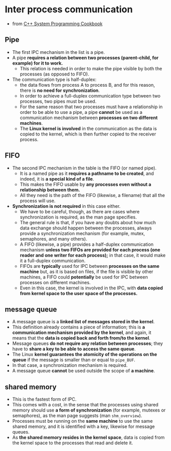 # Inter process communication
- from [C++ System Programming Cookbook](https://www.amazon.com/System-Programming-Cookbook-system-level-programming/dp/1838646558)

## Pipe
- The first IPC mechanism in the list is a pipe.
- A pipe **requires a relation between two processes (parent-child, for example) for it to work.**
  - This relation is needed in order to make the pipe visible by both the processes (as opposed to FIFO).
- The communication type is half-duplex:
  - the data flows from process A to process B, and for this reason, there is **no need for synchronization**.
  - In order to achieve a full-duplex communication type between two processes, two pipes must be used.
  - For the same reason that two processes must have a relationship in order to be able to use a pipe, a pipe **cannot** be used as a communication mechanism between **processes on two different machines**.
  - The **Linux kernel is involved** in the communication as the data is copied to the kernel, which is then further copied to the receiver process.

## FIFO
- The second IPC mechanism in the table is the FIFO (or named pipe).
  - It is a named pipe as it **requires a pathname to be created**, and indeed, it is **a special kind of a file**.
  - This makes the FIFO usable by **any processes even without a relationship between them.**
  - All they need is the path of the FIFO (likewise, a filename) that all the process will use.
- **Synchronization is not required** in this case either.
  - We have to be careful, though, as there are cases where synchronization is required, as the man page specifies.
  - The general rule is that, if you have any doubts about how much data exchange should happen between the processes, always provide a synchronization mechanism (for example, mutex, semaphores, and many others).
  - A FIFO (likewise, a pipe) provides a half-duplex communication mechanism **unless two FIFOs are provided for each process (one reader and one writer for each process);** in that case, it would make it a full-duplex communication.
  - FIFOs are **typically** used for IPC between **processes on the same machine** but, as it is based on files, if the file is visible by other machines, a FIFO could **potentially** be used for IPC between processes on different machines.
  - Even in this case, the kernel is involved in the IPC, with **data copied from kernel space to the user space of the processes.**

## message queue
- A message queue is a **linked list of messages stored in the kernel**.
- This definition already contains a piece of information; this is **a communication mechanism provided by the kernel**, and again, it means that the **data is copied back and forth from/to the kernel**.
- Message queues **do not require any relation between processes**; they have to **share a key to be able to access the same queue**.
- The Linux **kernel guarantees the atomicity of the operations on the queue** if the message is smaller than or equal to `pipe_BUF`.
- In that case, a synchronization mechanism is required.
- A message queue **cannot** be used outside the scope of **a machine**.

## shared memory
- This is the fastest form of IPC.
- This comes with a cost, in the sense that the processes using shared memory should use **a form of synchronization** (for example, mutexes or semaphores), as the man page suggests (man `shm_overview`).
- Processes must be running on the **same machine** to use the same shared memory, and it is identified with a key, likewise for message queues.
- As **the shared memory resides in the kernel space**, data is copied from the kernel space to the processes that read and delete it.